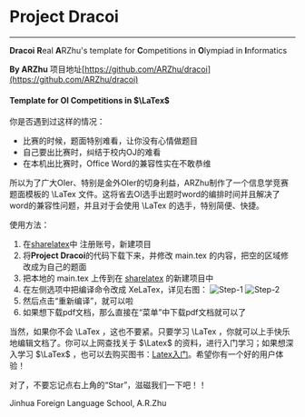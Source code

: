 # Project Dracoi
----------------------
**Dracoi** **R**eal **A**RZhu's template for **C**ompetitions in **O**lympiad in **I**nformatics

**By ARZhu** 项目地址[https://github.com/ARZhu/dracoi](https://github.com/ARZhu/dracoi)

#### Template for OI Competitions in $\LaTex$

你是否遇到过这样的情况：
- 比赛的时候，题面特别难看，让你没有心情做题目
- 自己要出比赛时，纠结于校内OJ的难看
- 在本机出比赛时，Office Word的兼容性实在不敢恭维

所以为了广大OIer、特别是金外OIer的切身利益，ARZhu制作了一个信息学竞赛题面模板的 \LaTex 文件。这将省去OI选手出题时word的编排时间并且解决了word的兼容性问题，并且对于会使用 \LaTex 的选手，特别简便、快捷。

使用方法：

1. 在[sharelatex](https://cn.sharelatex.com/project)中 注册账号，新建项目
2. 将**Project Dracoi**的代码下载下来，并修改 main.tex 的内容，把空的区域修改成为自己的题面
3. 把本地的 main.tex 上传到在 [sharelatex](https://cn.sharelatex.com/project) 的新建项目中
4. 在左侧选项中把编译命令改成 XeLaTex，详见右图：
![Step-1](http://storage1.imgchr.com/kCjW4.png) ![Step-2](http://storage1.imgchr.com/kCXYF.png) 
5. 然后点击“重新编译”，就可以啦
6. 如果想下载pdf文档，那么直接在“菜单”中下载pdf文档就可以了

当然，如果你不会 \LaTex ，这也不要紧。只要学习 \LaTex ，你就可以上手快乐地编辑文档了。你可以上网查找关于 $\Latex$ 的资料，进行入门学习；如果想深入学习 $\LaTex$ ，也可以去购买图书：[Latex入门](http://product.dangdang.com/23252576.html)。希望你有一个好的用户体验！

对了，不要忘记点右上角的“Star”，滋磁我们一下吧！！

Jinhua Foreign Language School, A.R.Zhu 
